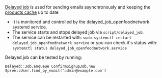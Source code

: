 [Delayed job](https://github.com/collectiveidea/delayed_job) is used for sending emails asynchronously and keeping the [products cache] up to date

* It is monitored and controlled by the delayed_job_openfoodnetwork systemd service.
* The service starts and stops delayed job via `script/delayed_job`.
* The service can be restarted with: `sudo systemctl restart delayed_job_openfoodnetwork.service` or you can check it's status with: `systemctl status delayed_job_openfoodnetwork.service`

Delayed job can be tested by running:

`Delayed::Job.enqueue ConfirmSignupJob.new Spree::User.find_by_email('admin@example.com')`

[products cache]: https://github.com/openfoodfoundation/openfoodnetwork/wiki/Products-cache
